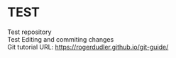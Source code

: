 # TEST
Test repository  
Test Editing and commiting changes  
Git tutorial URL: https://rogerdudler.github.io/git-guide/
